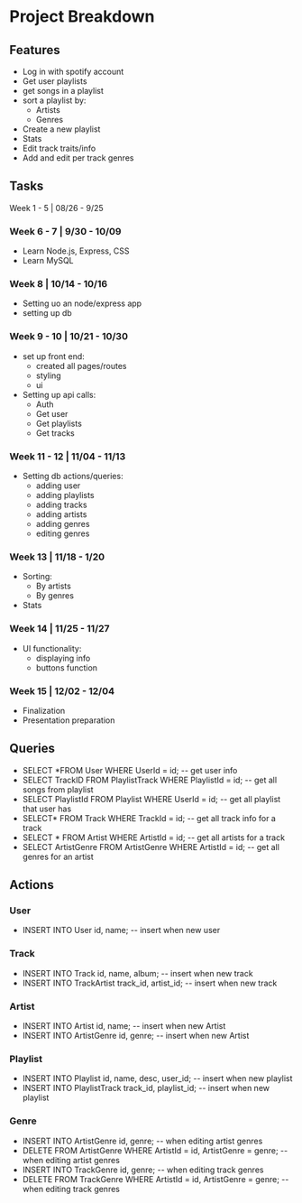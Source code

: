# Project Breakdown

## Features

- Log in with spotify account
- Get user playlists
- get songs in a playlist
- sort a playlist by:
  - Artists
  - Genres
- Create a new playlist
- Stats
- Edit track traits/info
- Add and edit per track genres

## Tasks

Week 1 - 5 | 08/26 - 9/25

### Week 6 - 7 | 9/30 - 10/09

- Learn Node.js, Express, CSS
- Learn MySQL

### Week 8 | 10/14 - 10/16

- Setting uo an node/express app
- setting up db

### Week 9 - 10 | 10/21 - 10/30

- set up front end:
  - created all pages/routes
  - styling
  - ui
- Setting up api calls:
  - Auth
  - Get user
  - Get playlists
  - Get tracks

### Week 11 - 12 | 11/04 - 11/13

- Setting db actions/queries:
  - adding user
  - adding playlists
  - adding tracks
  - adding artists
  - adding genres
  - editing genres

### Week 13 | 11/18 - 1/20

- Sorting:
  - By artists
  - By genres
- Stats

### Week 14 | 11/25 - 11/27

- UI functionality:
  - displaying info
  - buttons function

### Week 15 | 12/02 - 12/04

- Finalization
- Presentation preparation

## Queries

- SELECT *FROM User WHERE UserId = id; -- get user info
- SELECT TrackID FROM PlaylistTrack WHERE PlaylistId = id; -- get all songs from playlist
- SELECT PlaylistId FROM Playlist WHERE UserId = id; -- get all playlist that user has
- SELECT* FROM Track WHERE TrackId = id; -- get all track info for a track
- SELECT * FROM Artist WHERE ArtistId = id; -- get all artists for a track
- SELECT ArtistGenre FROM ArtistGenre WHERE ArtistId = id; -- get all genres for an artist

## Actions

### User

- INSERT INTO User id, name; -- insert when new user

### Track

- INSERT INTO Track id, name, album; -- insert when new track
- INSERT INTO TrackArtist track_id, artist_id; -- insert when new track

### Artist

- INSERT INTO Artist id, name; -- insert when new Artist
- INSERT INTO ArtistGenre id, genre; -- insert when new Artist

### Playlist

- INSERT INTO Playlist id, name, desc, user_id; -- insert when new playlist
- INSERT INTO PlaylistTrack track_id, playlist_id; -- insert when new playlist

### Genre

- INSERT INTO ArtistGenre id, genre; -- when editing artist genres
- DELETE FROM ArtistGenre WHERE ArtistId = id, ArtistGenre = genre; -- when editing artist genres
- INSERT INTO TrackGenre id, genre; -- when editing track genres
- DELETE FROM TrackGenre WHERE ArtistId = id, ArtistGenre = genre; -- when editing track genres
